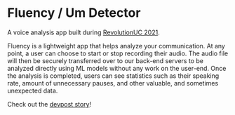 # Fluency / Um Detector

A voice analysis app built during [RevolutionUC 2021](https://revolutionuc.com/).

Fluency is a lightweight app that helps analyze your communication. At any point, a user can choose to start or stop recording their audio. The audio file will then be securely transferred over to our back-end servers to be analyzed directly using ML models without any work on the user-end. Once the analysis is completed, users can see statistics such as their speaking rate, amount of unnecessary pauses, and other valuable, and sometimes unexpected data.

Check out the [devpost story](https://devpost.com/software/um-detector-iofpk5)!

